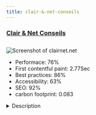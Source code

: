 ```yaml
---
title: clair-&-net-conseils
---
```


<div style="height: 3rem">
  <a href="https://www.clairnet.net/"><h3>Clair & Net Conseils</h3></a>
</div>
<img loading="lazy" src="/images/thumbs/clairnet.net.jpg" alt="Screenshot of clairnet.net" />
<ul>
  <li>Performace: 76%</li>
  <li>
    First contentful paint:
    2.77Sec
  </li>
  <li>Best practices: 86%</li>
  <li>Accessibility: 63%</li>
  <li>SEO: 92%</li>
  <li>carbon footprint: 0.083</li>
</ul>
<details>
  <summary>Description</summary>
  <p>Showcase site to present Clair' & Net', a company providing solutions for premises cleaning and equipement maintenance of the equipment.
Responsive design, SEO....The previous website was a Joomla 1.5 website without an understandable structure, and far too much useless content. A huge work has been done to bring order, re-organize the content to bring consistency</p>
</details>

